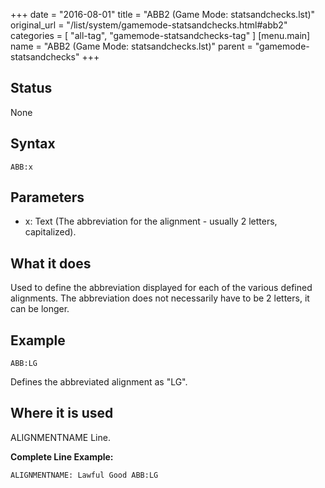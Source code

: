 +++
date = "2016-08-01"
title = "ABB2 (Game Mode: statsandchecks.lst)"
original_url = "/list/system/gamemode-statsandchecks.html#abb2"
categories = [ "all-tag", "gamemode-statsandchecks-tag" ]
[menu.main]
    name = "ABB2 (Game Mode: statsandchecks.lst)"
    parent = "gamemode-statsandchecks"
+++

## Status

None

## Syntax

`ABB:x`

## Parameters

-   x: Text (The abbreviation for the alignment -
    usually 2 letters, capitalized).



What it does
------------

Used to define the abbreviation displayed for each of the various
defined alignments. The abbreviation does not necessarily have to be 2
letters, it can be longer.

Example
-------

`ABB:LG`

Defines the abbreviated alignment as "LG".

Where it is used
----------------

ALIGNMENTNAME Line.

**Complete Line Example:**

`ALIGNMENTNAME: Lawful Good ABB:LG`

